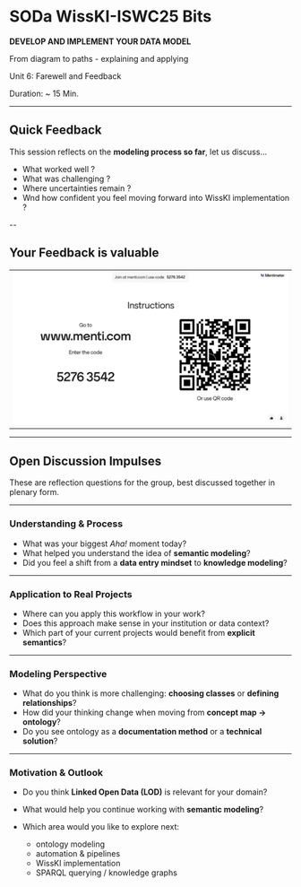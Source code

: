 <!--

icon: https://raw.githubusercontent.com/chastik/Beratung_Dateityp_Bild/refs/heads/main/SODa-Logo_full.svg
link: https://raw.githubusercontent.com/chastik/Beratung/refs/heads/main/soda.css

-->


# SODa WissKI-ISWC25 Bits

**DEVELOP AND IMPLEMENT YOUR DATA MODEL** 

From diagram to paths - explaining and applying

Unit 6: Farewell and Feedback

Duration: ~ 15 Min.

---

## Quick Feedback

This session reflects on the **modeling process so far**, let us discuss...

* What worked well ?
* What was challenging ?
* Where uncertainties remain ?
* Wnd how confident you feel moving forward into WissKI implementation ?

--

## Your Feedback is valuable

<table>
  <tr>
    <td><img src="../assets/farewell.jpg" alt="Feedback" width="100%"></td>
  </tr>
</table>

---

## Open Discussion Impulses

These are reflection questions for the group, best discussed together in plenary form.

---

### Understanding & Process

* What was your biggest *Aha!* moment today?
* What helped you understand the idea of **semantic modeling**?
* Did you feel a shift from a **data entry mindset** to **knowledge modeling**?

---

### Application to Real Projects

* Where can you apply this workflow in your work?
* Does this approach make sense in your institution or data context?
* Which part of your current projects would benefit from **explicit semantics**?

---

### Modeling Perspective

* What do you think is more challenging: **choosing classes** or **defining relationships**?
* How did your thinking change when moving from **concept map → ontology**?
* Do you see ontology as a **documentation method** or a **technical solution**?

---

### Motivation & Outlook

* Do you think **Linked Open Data (LOD)** is relevant for your domain?
* What would help you continue working with **semantic modeling**?
* Which area would you like to explore next:
  
  * ontology modeling
  * automation & pipelines
  * WissKI implementation
  * SPARQL querying / knowledge graphs



